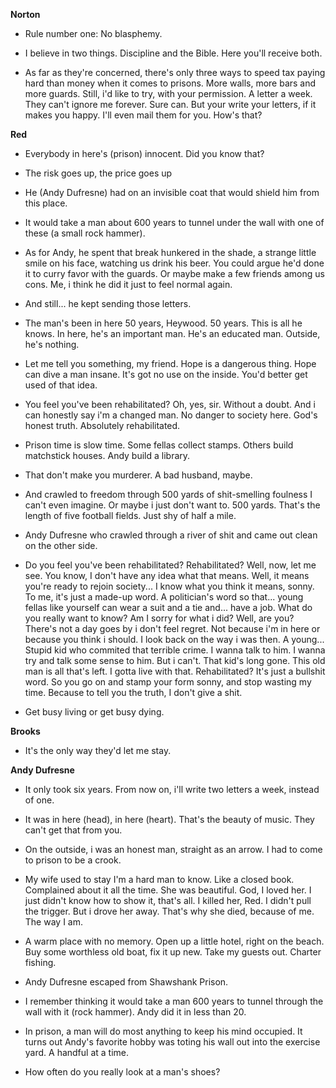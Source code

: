 **Norton**

- Rule number one:  No blasphemy.

- I believe in two things. Discipline and the Bible. Here you'll receive both.

- As far as they're concerned, there's only three ways to speed tax paying hard than money when it comes to prisons. More walls, more bars and more guards. Still, i'd like to try, with your permission. A letter a week. They can't ignore me forever. Sure can. But your write your letters, if it makes you happy. I'll even mail them for you. How's that? 


**Red**

- Everybody in here's (prison) innocent. Did you know that?

- The risk goes up, the price goes up

- He (Andy Dufresne) had on an invisible coat that would shield him from this place.

- It would take a man about 600 years to tunnel under the wall with one of these (a small rock hammer).

- As for Andy, he spent that break hunkered in the shade, a strange little smile on his face, watching us drink his beer. You could argue he'd done it to curry favor with the guards. Or maybe make a few friends among us cons. Me, i think he did it just to feel normal again.

- And still... he kept sending those letters.

- The man's been in here 50 years, Heywood. 50 years. This is all he knows. In here, he's an important man. He's an educated man. Outside, he's nothing.

- Let me tell you something, my friend. Hope is a dangerous thing. Hope can dive a man insane. It's got no use on the inside. You'd better get used of that idea.

- You feel you've been rehabilitated? Oh, yes, sir. Without a doubt. And i can honestly say i'm a changed man. No danger to society here. God's honest truth. Absolutely rehabilitated.

- Prison time is slow time. Some fellas collect stamps. Others build matchstick houses. Andy build a library.

- That don't make you murderer. A bad husband, maybe.

- And crawled to freedom through 500 yards of shit-smelling foulness I can't even imagine. Or maybe i just don't want to. 500 yards. That's the length of five football fields. Just shy of half a mile.

- Andy Dufresne who crawled through a river of shit and came out clean on the other side.

- Do you feel you've been rehabilitated? Rehabilitated? Well, now, let me see.  You know, I don't have any idea what that means. Well, it means you're ready to rejoin society... I know what you think it means, sonny. To me, it's just a made-up word. A politician's word so that... young fellas like yourself can wear a suit and a tie and... have a job. What do you really want to know? Am I sorry for what i did?  Well, are you? There's not a day goes by i don't feel regret. Not because i'm in here or because you think i should. I look back on the way i was then. A young... Stupid kid who commited that terrible crime. I wanna talk to him. I wanna try and talk some sense to him. But i can't. That kid's long gone. This old man is all that's left. I gotta live with that. Rehabilitated? It's just a bullshit word. So you go on and stamp your form sonny, and stop wasting my time. Because to tell you the truth, I don't give a shit.

- Get busy living or get busy dying.

**Brooks**

- It's the only way they'd let me stay.

**Andy Dufresne**

- It only took six years. From now on, i'll write two letters a week, instead of one.

- It was in here (head), in here (heart). That's the beauty of music. They can't get that from you.

- On the outside, i was an honest man, straight as an arrow. I had to come to prison to be a crook.

- My wife used to stay I'm a hard man to know. Like a closed book. Complained about it all the time. She was beautiful. God, I loved her. I just didn't know how to show it, that's all. I killed her, Red. I didn't pull the trigger. But i drove her away. That's why she died, because of me. The way I am.

- A warm place with no memory. Open up a little hotel, right on the beach. Buy some worthless old boat, fix it up new. Take my guests out. Charter fishing.

- Andy Dufresne escaped from Shawshank Prison.

- I remember thinking it would take a man 600 years to tunnel through the wall with it (rock hammer). Andy did it in less than 20.

- In prison, a man will do most anything to keep his mind occupied. It turns out Andy's favorite hobby was toting his wall out into the exercise yard. A handful at a time.

- How often do you really look at a man's shoes?

